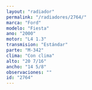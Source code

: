 ```yaml
---
layout: "radiador"
permalink: "/radiadores/2764/"
marca: "Ford"
modelo: "Fiesta"
ano: "2000"
motor: "L4 1.3"
transmision: "Estándar"
parte: "M-342"
clima: "Con clima"
alto: "20 7/16"
ancho: "14 5/8"
observaciones: ""
id: "2764"
---
```


